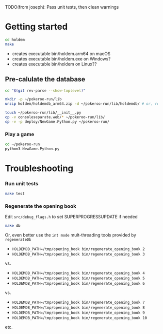 TODO(from joseph): Pass unit tests, then clean warnings

# Getting started
```sh
cd holdem
make
```
* creates executable bin/holdem.arm64 on macOS
* creates executable bin/holdem.exe on Windows?
* creates executable bin/holdem on Linux??

## Pre-calulate the database
```sh
cd "$(git rev-parse --show-toplevel)"

mkdir -p ~/pokeroo-run/lib
unzip holdem/holdemdb_arm64.zip -d ~/pokeroo-run/lib/holdemdb/ # or, regenerate them (see below)

touch ~/pokeroo-run/lib/__init__.py
cp -v consoleseparate.web/* ~/pokeroo-run/lib/
cp -v -p deploy/NewGame.Python.py ~/pokeroo-run/
```

### Play a game

```sh
cd ~/pokeroo-run
python3 NewGame.Python.py
```


# Troubleshooting

### Run unit tests
```sh
make test
```

### Regenerate the opening book

Edit `src/debug_flags.h` to set SUPERPROGRESSUPDATE if needed
```sh
make db
```
Or, even better use the `int mode` mult-threading tools provided by `regenerateDb`
- `HOLDEMDB_PATH=/tmp/opening_book bin/regenerate_opening_book 2`
- `HOLDEMDB_PATH=/tmp/opening_book bin/regenerate_opening_book 3`

vs.

- `HOLDEMDB_PATH=/tmp/opening_book bin/regenerate_opening_book 4`
- `HOLDEMDB_PATH=/tmp/opening_book bin/regenerate_opening_book 5`
- `HOLDEMDB_PATH=/tmp/opening_book bin/regenerate_opening_book 6`

vs.

- `HOLDEMDB_PATH=/tmp/opening_book bin/regenerate_opening_book 7`
- `HOLDEMDB_PATH=/tmp/opening_book bin/regenerate_opening_book 8`
- `HOLDEMDB_PATH=/tmp/opening_book bin/regenerate_opening_book 9`
- `HOLDEMDB_PATH=/tmp/opening_book bin/regenerate_opening_book 10`

etc.
